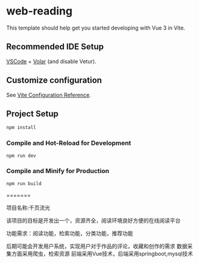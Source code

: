 # web-reading

This template should help get you started developing with Vue 3 in Vite.

## Recommended IDE Setup

[VSCode](https://code.visualstudio.com/) + [Volar](https://marketplace.visualstudio.com/items?itemName=Vue.volar) (and disable Vetur).

## Customize configuration

See [Vite Configuration Reference](https://vite.dev/config/).

## Project Setup

```sh
npm install
```

### Compile and Hot-Reload for Development

```sh
npm run dev
```

### Compile and Minify for Production

```sh
npm run build
```
=======

项目名称:千页流光

该项目的目标是开发出一个，资源齐全，阅读环境良好方便的在线阅读平台

功能需求：阅读功能，检索功能，分类功能，推荐功能

后期可能会开发用户系统，实现用户对于作品的评论，收藏和创作的需求
数据采集方面采用爬虫，检索资源
前端采用Vue技术，后端采用springboot,mysql技术

